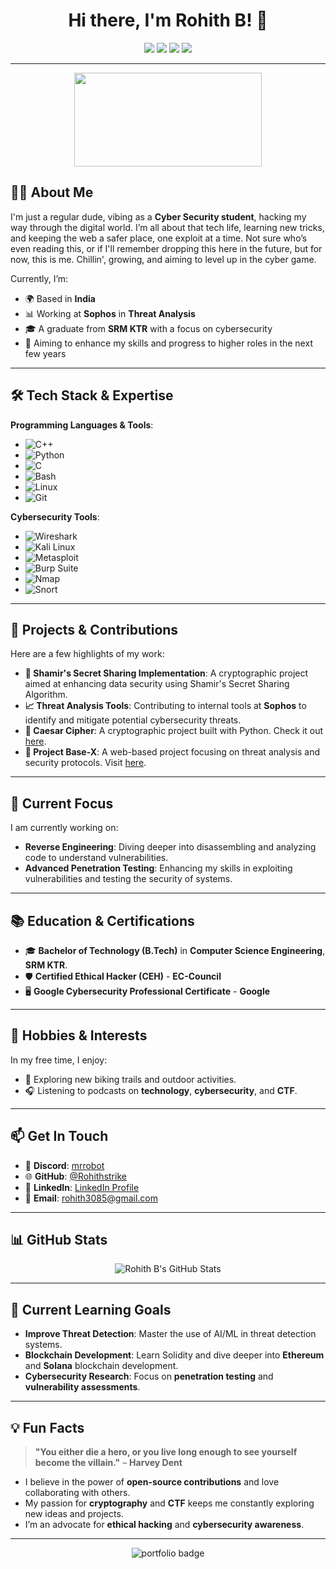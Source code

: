 <h1 align="center">Hi there, I'm Rohith B! 👋</h1>

<p align="center">
  <img src="https://img.shields.io/badge/Developer-💻-purple" />
  <img src="https://img.shields.io/badge/Cyber_Security-🛡️-blueviolet" />
  <img src="https://img.shields.io/badge/Status-Active-green" />
  <img src="https://img.shields.io/badge/Location-India-lightgrey" />
</p>

---

<div align="center">
  <img src="https://giffiles.alphacoders.com/220/220245.gif" width="300" height="150" />
</div>

## 👨‍💻 About Me
I'm just a regular dude, vibing as a **Cyber Security student**, hacking my way through the digital world. I’m all about that tech life, learning new tricks, and keeping the web a safer place, one exploit at a time. Not sure who’s even reading this, or if I'll remember dropping this here in the future, but for now, this is me. Chillin', growing, and aiming to level up in the cyber game.

Currently, I’m:
- 🌍 Based in **India**
- 📊 Working at **Sophos** in **Threat Analysis**
- 🎓 A graduate from **SRM KTR** with a focus on cybersecurity
- 🎯 Aiming to enhance my skills and progress to higher roles in the next few years

---

## 🛠 Tech Stack & Expertise

**Programming Languages & Tools**:
- ![C++](https://img.shields.io/badge/-C++-00599C?logo=c%2B%2B&logoColor=white)
- ![Python](https://img.shields.io/badge/-Python-3776AB?logo=python&logoColor=white)
- ![C](https://img.shields.io/badge/-C-00599C?logo=c&logoColor=white)
- ![Bash](https://img.shields.io/badge/-Bash-4EAA25?logo=gnu-bash&logoColor=white)
- ![Linux](https://img.shields.io/badge/-Linux-FCC624?logo=linux&logoColor=black)
- ![Git](https://img.shields.io/badge/-Git-F05032?logo=git&logoColor=white)

**Cybersecurity Tools**:
- ![Wireshark](https://img.shields.io/badge/Wireshark-1676C5?logo=wireshark&logoColor=white)
- ![Kali Linux](https://img.shields.io/badge/Kali_Linux-557C99?logo=kali-linux&logoColor=white)
- ![Metasploit](https://img.shields.io/badge/Metasploit-4E4D45?logo=metasploit&logoColor=white)
- ![Burp Suite](https://img.shields.io/badge/Burp_Suite-6E8B3B?logo=burpsuite&logoColor=white)
- ![Nmap](https://img.shields.io/badge/Nmap-00A1D6?logo=nmap&logoColor=white)
- ![Snort](https://img.shields.io/badge/Snort-CC0000?logo=snort&logoColor=white)

---

## 🚀 Projects & Contributions
Here are a few highlights of my work:
- **🔐 Shamir's Secret Sharing Implementation**: A cryptographic project aimed at enhancing data security using Shamir's Secret Sharing Algorithm.
- **📈 Threat Analysis Tools**: Contributing to internal tools at **Sophos** to identify and mitigate potential cybersecurity threats.
- **🔐 Caesar Cipher**: A cryptographic project built with Python. Check it out [here](https://rohithstrike.github.io/Caesar-Cipher/).
- **🚀 Project Base-X**: A web-based project focusing on threat analysis and security protocols. Visit [here](https://project-base-x.onrender.com/).

---

## 🎯 Current Focus

I am currently working on:
- **Reverse Engineering**: Diving deeper into disassembling and analyzing code to understand vulnerabilities.
- **Advanced Penetration Testing**: Enhancing my skills in exploiting vulnerabilities and testing the security of systems.

---

## 📚 Education & Certifications
- 🎓 **Bachelor of Technology (B.Tech)** in **Computer Science Engineering**, **SRM KTR**.
- 🛡️ **Certified Ethical Hacker (CEH)** - **EC-Council**
- 🖥️ **Google Cybersecurity Professional Certificate** - **Google**

---

## 🎨 Hobbies & Interests
In my free time, I enjoy:
- 🚴 Exploring new biking trails and outdoor activities.
- 🎧 Listening to podcasts on **technology**, **cybersecurity**, and **CTF**.

---

## 📫 Get In Touch

- 💬 **Discord**: [mrrobot](https://discord.com/users/8148935208)
- 🌐 **GitHub**: [@Rohithstrike](https://github.com/Rohithstrike)
- 💼 **LinkedIn**: [LinkedIn Profile](https://www.linkedin.com/in/rohith5803/)
- 📧 **Email**: rohith3085@gmail.com

---

## 📊 GitHub Stats

<p align="center">
  <img src="https://github-readme-stats.vercel.app/api?username=Rohithstrike&show_icons=true&theme=radical&hide_title=true" alt="Rohith B's GitHub Stats" />
</p>

---

## 🌱 Current Learning Goals

- **Improve Threat Detection**: Master the use of AI/ML in threat detection systems.
- **Blockchain Development**: Learn Solidity and dive deeper into **Ethereum** and **Solana** blockchain development.
- **Cybersecurity Research**: Focus on **penetration testing** and **vulnerability assessments**.

---

## 💡 Fun Facts

> **"You either die a hero, or you live long enough to see yourself become the villain."** – **Harvey Dent**  
- I believe in the power of **open-source contributions** and love collaborating with others.
- My passion for **cryptography** and **CTF** keeps me constantly exploring new ideas and projects.
- I’m an advocate for **ethical hacking** and **cybersecurity awareness**.

---

<p align="center">
  <img src="https://rohithstrike.github.io/work-and-story/" alt="portfolio badge" />
</p>
